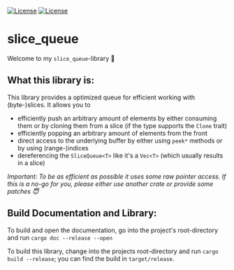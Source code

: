 [![License](https://img.shields.io/badge/License-BSD--2--Clause-blue.svg)](https://opensource.org/licenses/BSD-2-Clause)
[![License](https://img.shields.io/badge/License-MIT-blue.svg)](https://opensource.org/licenses/MIT)

slice_queue
===========
Welcome to my `slice_queue`-library 🎊


What this library is:
---------------------
This library provides a optimized queue for efficient working with (byte-)slices. It allows you to
 - efficiently push an arbitrary amount of elements by either consuming them or by cloning them from a slice (if the
   type supports the `Clone` trait)
 - efficiently popping an arbitrary amount of elements from the front
 - direct access to the underlying buffer by either using `peek*` methods or by using (range-)indices
 - dereferencing the `SliceQueue<T>` like it's a `Vec<T>` (which usually results in a slice)

_Important: To be as efficient as possible it uses some raw pointer access. If this is a no-go for you, please either
use another crate or provide some patches 😇_ 


Build Documentation and Library:
--------------------------------
To build and open the documentation, go into the project's root-directory and run `cargo doc --release --open`

To build this library, change into the projects root-directory and run `cargo build --release`; you can find the build
in `target/release`.